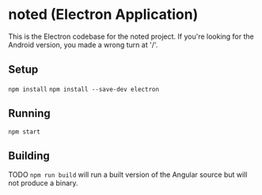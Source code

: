 # noted (Electron Application)

This is the Electron codebase for the noted project. If you're looking for the Android version, you made a wrong turn at '/'.

## Setup
`npm install`
`npm install --save-dev electron`

## Running
`npm start`

## Building
TODO
`npm run build` will run a built version of the Angular source but will not produce a binary.